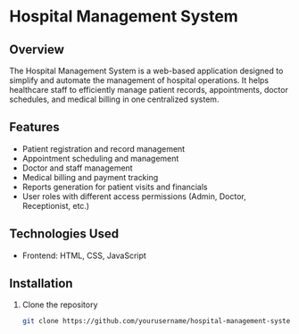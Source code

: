 # Hospital Management System

## Overview
The Hospital Management System is a web-based application designed to simplify and automate the management of hospital operations. It helps healthcare staff to efficiently manage patient records, appointments, doctor schedules, and medical billing in one centralized system.

## Features
- Patient registration and record management  
- Appointment scheduling and management  
- Doctor and staff management  
- Medical billing and payment tracking  
- Reports generation for patient visits and financials  
- User roles with different access permissions (Admin, Doctor, Receptionist, etc.)

## Technologies Used
- Frontend: HTML, CSS, JavaScript   

## Installation
1. Clone the repository  
   ```bash
   git clone https://github.com/yourusername/hospital-management-system.git

